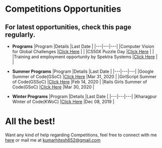 # Competitions Opportunities

## For latest opportunities, check this page regularly.

- **Programs**
  |Program   |Details   |Last Date   |
  |---|---|---|
  |Computer Vision for Global Challenges   |[Click Here](https://research.fb.com/programs/research-awards/proposals/computer-vision-for-global-challenges-request-for-proposals/#About)   |   |
  |CS50X Puzzle Day   |[Click Here](https://cs50.harvard.edu/x/2020/puzzles/)   |   |
  |Training and employment opportunity by Spektra Systems   |[Click Here](http://blog.spektrasystems.com/2019/04/29/spektra-systems-university-training-employment-program/)   |   |

- **Summer Programs**
  |Program   |Details   |Last Date   |
  |---|---|---|
  |Google Summer of Code(GSoC)   |[Click Here](https://summerofcode.withgoogle.com)   |Mar 31, 2020   |
  |GirlScript Summer of Code(GSSoC)   |[Click Here](https://www.gssoc.tech/index.html)   |Feb 14, 2020   |
  |Rails Girls Summer of Code(GSoC)   |[Click Here](https://railsgirlssummerofcode.org)   |Mar 30, 2020   |
  
- **Winter Programs**
  |Program   |Details   |Last Date   |
  |---|---|---|
  |Kharagpur Winter of Code(KWoC)   |[Click Here](https://summerofcode.withgoogle.com)   |Dec 08, 2019   |

# All the best!

Want any kind of help regarding Competitions, feel free to connect with me [here](https://www.linkedin.com/in/hitesh-kumar-a03a2b16b/) or mail me at kumarhitesh652@gmail.com
